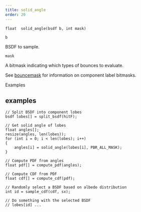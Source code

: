 ```yaml
---
title: solid_angle
order: 20
---
```

`float  solid_angle(bsdf b, int mask)`

`b`

BSDF to sample.

`mask`

A bitmask indicating which types of bounces to evaluate.

See [bouncemask](bouncemask.html) for information on component label bitmasks.

Examples

## examples

```vex
// Split BSDF into component lobes
bsdf lobes[] = split_bsdf(hitF);

// Get solid angle of lobes
float angles[];
resize(angles, len(lobes));
for (int i = 0; i < len(lobes); i++)
{
    angles[i] = solid_angle(lobes[i], PBR_ALL_MASK);
}

// Compute PDF from angles
float pdf[] = compute_pdf(angles);

// Compute CDF from PDF
float cdf[] = compute_cdf(pdf);

// Randomly select a BSDF based on albedo distribution
int id = sample_cdf(cdf, sx);

// Do something with the selected BSDF
// lobes[id] ...

```
